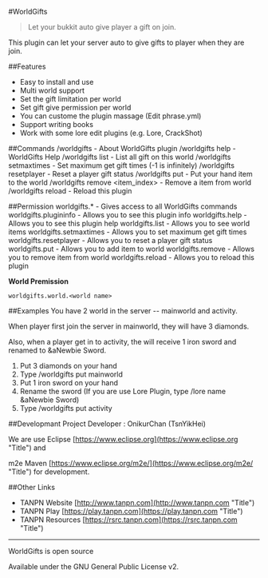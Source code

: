#WorldGifts
> Let your bukkit auto give player a gift on join.

This plugin can let your server auto to give gifts to player when they are join.

##Features
* Easy to install and use
* Multi world support
* Set the gift limitation per world
* Set gift give permission per world
* You can custome the plugin massage (Edit phrase.yml)
* Support writing books
* Work with some lore edit plugins (e.g. Lore, CrackShot)

##Commands
    /worldgifts - About WorldGifts plugin
    /worldgifts help - WorldGifts Help
    /worldgifts list <world> - List all gift on this world
    /worldgifts setmaxtimes <world> <max get times> - Set maximum get gift times (-1 is infinitely)
    /worldgifts resetplayer <world> <player name> - Reset a player gift status
    /worldgifts put <world> - Put your hand item to the world
    /worldgifts remove <world> <item_index> - Remove a item from world
    /worldgifts reload - Reload this plugin
    
##Permission
    worldgifts.* - Gives access to all WorldGifts commands
    worldgifts.plugininfo - Allows you to see this plugin info
    worldgifts.help - Allows you to see this plugin help
    worldgifts.list - Allows you to see world items
    worldgifts.setmaxtimes - Allows you to set maximum get gift times
    worldgifts.resetplayer - Allows you to reset a player gift status
    worldgifts.put - Allows you to add item to world
    worldgifts.remove - Allows you to remove item from world
    worldgifts.reload - Allows you to reload this plugin
    
**World Premission**
    
    worldgifts.world.<world name>
    
##Examples
You have 2 world in the server -- mainworld and activity.

When player first join the server in mainworld, they will have 3 diamonds.

Also, when a player get in to activity, the will receive 1 iron sword and renamed to &aNewbie Sword.

1. Put 3 diamonds on your hand
2. Type /worldgifts put mainworld
3. Put 1 iron sword on your hand
4. Rename the sword (If you are use Lore Plugin, type /lore name &aNewbie Sword)
5. Type /worldgifts put activity

##Developmant
Project Developer : OnikurChan (TsnYikHei)

We are use Eclipse [https://www.eclipse.org](https://www.eclipse.org "Title") and

m2e Maven [https://www.eclipse.org/m2e/](https://www.eclipse.org/m2e/ "Title") for development.

##Other Links
* TANPN Website [http://www.tanpn.com](http://www.tanpn.com "Title")
* TANPN Play [https://play.tanpn.com](https://play.tanpn.com "Title")
* TANPN Resources [https://rsrc.tanpn.com](https://rsrc.tanpn.com "Title")

- - -
WorldGifts is open source

Available under the GNU General Public License v2.